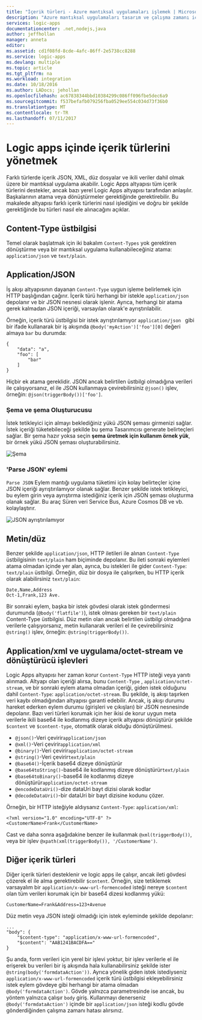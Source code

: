 ```yaml
---
title: "İçerik türleri - Azure mantıksal uygulamaları işlemek | Microsoft Docs"
description: "Azure mantıksal uygulamaları tasarım ve çalışma zamanı içerik türleri ile nasıl ilgileneceğini"
services: logic-apps
documentationcenter: .net,nodejs,java
author: jeffhollan
manager: anneta
editor: 
ms.assetid: cd1f08fd-8cde-4afc-86ff-2e5738cc8288
ms.service: logic-apps
ms.devlang: multiple
ms.topic: article
ms.tgt_pltfrm: na
ms.workload: integration
ms.date: 10/18/2016
ms.author: LADocs; jehollan
ms.openlocfilehash: ac67838344bbd10384299c086ff096fbe5dec6a9
ms.sourcegitcommit: f537befafb079256fba0529ee554c034d73f36b0
ms.translationtype: MT
ms.contentlocale: tr-TR
ms.lasthandoff: 07/11/2017
---
```

# <a name="handle-content-types-in-logic-apps"></a>Logic apps içinde içerik türlerini yönetmek

Farklı türlerde içerik JSON, XML, düz dosyalar ve ikili veriler dahil olmak üzere bir mantıksal uygulama akabilir. Logic Apps altyapısı tüm içerik türlerini destekler, ancak bazı yerel Logic Apps altyapısı tarafından anlaşılır. Başkalarının atama veya dönüştürmeler gerektiğinde gerektirebilir. Bu makalede altyapısı farklı içerik türlerini nasıl işlediğini ve doğru bir şekilde gerektiğinde bu türleri nasıl ele alınacağını açıklar.

## <a name="content-type-header"></a>Content-Type üstbilgisi

Temel olarak başlatmak için iki bakalım `Content-Types` yok gerektiren dönüştürme veya bir mantıksal uygulama kullanabileceğiniz atama: `application/json` ve `text/plain`.

## <a name="applicationjson"></a>Application/JSON

İş akışı altyapısının dayanan `Content-Type` uygun işleme belirlemek için HTTP başlığından çağırır. İçerik türü herhangi bir istekle `application/json` depolanır ve bir JSON nesnesi olarak işlenir. Ayrıca, herhangi bir atama gerek kalmadan JSON içeriği, varsayılan olarak'e ayrıştırılabilir. 

Örneğin, içerik türü üstbilgisi bir istek ayrıştırılamıyor `application/json ` gibi bir ifade kullanarak bir iş akışında `@body('myAction')['foo'][0]` değeri almaya `bar` bu durumda:

```
{
    "data": "a",
    "foo": [
        "bar"
    ]
}
```

Hiçbir ek atama gereklidir. JSON ancak belirtilen üstbilgi olmadığına verileri ile çalışıyorsanız, el ile JSON kullanmaya çevirebilirsiniz `@json()` işlev, örneğin: `@json(triggerBody())['foo']`.

### <a name="schema-and-schema-generator"></a>Şema ve şema Oluşturucusu

İstek tetikleyici için almayı beklediğiniz yükü JSON şeması girmenizi sağlar. İstek içeriği tüketebileceği şekilde bu şema Tasarımcısı generate belirteçleri sağlar. Bir şema hazır yoksa seçin **şema üretmek için kullanım örnek yük**, bir örnek yükü JSON şeması oluşturabilirsiniz.

![Şema](./media/logic-apps-http-endpoint/manualtrigger.png)

### <a name="parse-json-action"></a>'Parse JSON' eylemi

`Parse JSON` Eylem mantığı uygulama tüketimi için kolay belirteçler içine JSON içeriği ayrıştırılamıyor olanak sağlar. Benzer şekilde istek tetikleyici, bu eylem girin veya ayrıştırma istediğiniz içerik için JSON şeması oluşturma olanak sağlar. Bu araç Süren veri Service Bus, Azure Cosmos DB ve vb. kolaylaştırır.

![JSON ayrıştırılamıyor](./media/logic-apps-content-type/ParseJSON.png)

## <a name="textplain"></a>Metin/düz

Benzer şekilde `application/json`, HTTP iletileri ile alınan `Content-Type` üstbilgisinin `text/plain` ham biçiminde depolanır. Bu ileti sonraki eylemleri atama olmadan içinde yer alan, ayrıca, bu istekleri ile gider `Content-Type`: `text/plain` üstbilgi. Örneğin, düz bir dosya ile çalışırken, bu HTTP içerik olarak alabilirsiniz `text/plain`:

```
Date,Name,Address
Oct-1,Frank,123 Ave.
```

Bir sonraki eylem, başka bir istek gövdesi olarak istek göndermesi durumunda (`@body('flatfile')`), istek olması gereken bir `text/plain` Content-Type üstbilgisi. Düz metin olan ancak belirtilen üstbilgi olmadığına verilerle çalışıyorsanız, metin kullanarak verileri el ile çevirebilirsiniz `@string()` işlev, örneğin: `@string(triggerBody())`.

## <a name="applicationxml-and-applicationoctet-stream-and-converter-functions"></a>Application/xml ve uygulama/octet-stream ve dönüştürücü işlevleri

Logic Apps altyapısı her zaman korur `Content-Type` HTTP isteği veya yanıtı alınmadı. Altyapı olan içeriği alırsa, bunu `Content-Type` , `application/octet-stream`, ve bir sonraki eylem atama olmadan içeriği, giden istek olduğunu dahil `Content-Type`: `application/octet-stream`. Bu şekilde, iş akışı taşırken veri kaybı olmadığından altyapısı garanti edebilir. Ancak, iş akışı durumu hareket ederken eylem durumu (girişleri ve çıkışları) bir JSON nesnesinde depolanır. Bazı veri türleri korumak için her ikisi de korur uygun meta verilerle ikili base64 ile kodlanmış dizeye içerik altyapısı dönüştürür şekilde `$content` ve `$content-type`, otomatik olarak olduğu dönüştürülmesi. 

* `@json()`-Veri çevirir`application/json`
* `@xml()`-Veri çevirir`application/xml`
* `@binary()`-Veri çevirir`application/octet-stream`
* `@string()`-Veri çevirir`text/plain`
* `@base64()`-İçerik base64 dizeye dönüştürür
* `@base64toString()`-base64 ile kodlanmış dizeye dönüştürür`text/plain`
* `@base64toBinary()`-base64 ile kodlanmış dizeye dönüştürür`application/octet-stream`
* `@encodeDataUri()`-dize dataUri bayt dizisi olarak kodlar
* `@decodeDataUri()`-bir dataUri bir bayt dizisine kodunu çözer.

Örneğin, bir HTTP isteğiyle aldıysanız `Content-Type`: `application/xml`:

```
<?xml version="1.0" encoding="UTF-8" ?>
<CustomerName>Frank</CustomerName>
```

Cast ve daha sonra aşağıdakine benzer ile kullanmak `@xml(triggerBody())`, veya bir işlev `@xpath(xml(triggerBody()), '/CustomerName')`.

## <a name="other-content-types"></a>Diğer içerik türleri

Diğer içerik türleri desteklenir ve logic apps ile çalışır, ancak ileti gövdesi çözerek el ile alma gerektirebilir `$content`. Örneğin, size tetiklemek varsayalım bir `application/x-www-url-formencoded` isteği nereye `$content` olan tüm verileri korumak için bir base64 dizesi kodlanmış yükü:

```
CustomerName=Frank&Address=123+Avenue
```

Düz metin veya JSON isteği olmadığı için istek eyleminde şekilde depolanır:

```
...
"body": {
    "$content-type": "application/x-www-url-formencoded",
    "$content": "AAB1241BACDFA=="
}
```

Şu anda, form verileri için yerel bir işlevi yoktur, bir işlev verilerle el ile erişerek bu verileri bir iş akışında hala kullanabilirsiniz şekilde ister `@string(body('formdataAction'))`. Ayrıca yönelik giden istek istediyseniz `application/x-www-url-formencoded` içerik türü üstbilgisi ekleyebilirsiniz istek eylem gövdeye gibi herhangi bir atama olmadan `@body('formdataAction')`. Gövde yalnızca parametresinde ise ancak, bu yöntem yalnızca çalışır `body` giriş. Kullanmayı denerseniz `@body('formdataAction')` içinde bir `application/json` isteği kodlu gövde gönderdiğinden çalışma zamanı hatası alırsınız.

